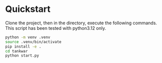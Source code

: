 # Quickstart 

Clone the project, then in the directory, execute the following commands. 
This script has been tested with python3.12 only.

``` bash
python -m venv .venv
source .venv/bin/activate
pip install -e .
cd tankwar
python start.py
```
